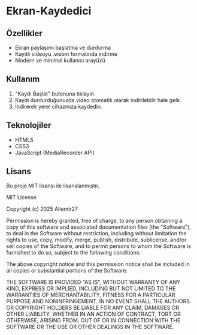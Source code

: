 # Ekran-Kaydedici


## Özellikler

- Ekran paylaşımı başlatma ve durdurma
- Kayıtlı videoyu .webm formatında indirme
- Modern ve minimal kullanıcı arayüzü

## Kullanım

1. "Kaydı Başlat" butonuna tıklayın.
2. Kaydı durdurduğunuzda video otomatik olarak indirilebilir hale gelir.
3. İndirerek yerel cihazınıza kaydedin.

## Teknolojiler

- HTML5  
- CSS3  
- JavaScript (MediaRecorder API)

## Lisans

Bu proje MIT lisansı ile lisanslanmıştır.

MIT License

Copyright (c) 2025 Aliemir27

Permission is hereby granted, free of charge, to any person obtaining a copy
of this software and associated documentation files (the "Software"), to deal
in the Software without restriction, including without limitation the rights
to use, copy, modify, merge, publish, distribute, sublicense, and/or sell
copies of the Software, and to permit persons to whom the Software is
furnished to do so, subject to the following conditions:

The above copyright notice and this permission notice shall be included in all
copies or substantial portions of the Software.

THE SOFTWARE IS PROVIDED "AS IS", WITHOUT WARRANTY OF ANY KIND, EXPRESS OR
IMPLIED, INCLUDING BUT NOT LIMITED TO THE WARRANTIES OF MERCHANTABILITY,
FITNESS FOR A PARTICULAR PURPOSE AND NONINFRINGEMENT. IN NO EVENT SHALL THE
AUTHORS OR COPYRIGHT HOLDERS BE LIABLE FOR ANY CLAIM, DAMAGES OR OTHER
LIABILITY, WHETHER IN AN ACTION OF CONTRACT, TORT OR OTHERWISE, ARISING FROM,
OUT OF OR IN CONNECTION WITH THE SOFTWARE OR THE USE OR OTHER DEALINGS IN THE
SOFTWARE.


